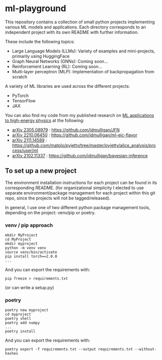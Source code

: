 # ml-playground

This repository contains a collection of small python projects implementing various ML models and applications. Each directory corresponds to an independent project with its own README with further information.

These include the following topics:
- Large Language Models (LLMs): Variety of examples and mini-projects, primarily using HuggingFace
- Graph Neural Networks (GNNs): Coming soon...
- Reinforcement Learning (RL): Coming soon...
- Multi-layer perceptron (MLP): Implementation of backpropagation from scratch

A variety of ML libraries are used across the different projects:
- PyTorch
- TensorFlow
- JAX

You can also find my code from my published research on [ML applications to high-energy physics](https://www.jamesdmulligan.com/#projects) at the following:
- [arXiv 2305.08979](https://arxiv.org/abs/2305.08979) :  https://github.com/jdmulligan/JFN
- [arXiv 2210.06450](https://arxiv.org/abs/2210.06450) :  https://github.com/jdmulligan/ml-eic-flavor
- [arXiv 2111.14589](https://arxiv.org/abs/) :  https://github.com/matplo/pyjetty/tree/master/pyjetty/alice_analysis/process/user/ml
- [arXiv 2102.11337](https://arxiv.org/abs/2102.11337) :  https://github.com/jdmulligan/bayesian-inference

## To set up a new project

The environment installation instructions for each project can be found in its corresponding README.
(for organizational simplicity I elected to use separate environment/package management for each project within this git repo, since the projects will not be tagged/released).

In general, I use one of two different python package management tools, depending on the project: venv/pip or poetry.

### venv / pip approach
```
mkdir MyProject
cd MyProject
mkdir myproject
python -m venv venv
source venv/bin/activate
pip install torch==2.0.0
...
```

And you can export the requirements with:
```
pip freeze > requirements.txt
```
(or can write a setup.py)

### poetry

```
poetry new myproject
cd myproject
poetry shell
poetry add numpy
...
poetry install 
```

And you can export the requirements with:
```
poetry export -f requirements.txt --output requirements.txt --without-hashes
```
